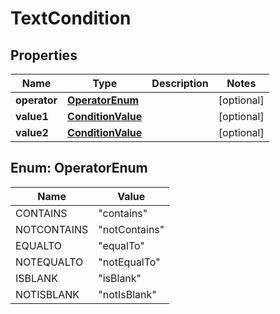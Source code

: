 
# TextCondition

## Properties
Name | Type | Description | Notes
------------ | ------------- | ------------- | -------------
**operator** | [**OperatorEnum**](#OperatorEnum) |  |  [optional]
**value1** | [**ConditionValue**](ConditionValue.md) |  |  [optional]
**value2** | [**ConditionValue**](ConditionValue.md) |  |  [optional]


<a name="OperatorEnum"></a>
## Enum: OperatorEnum
Name | Value
---- | -----
CONTAINS | &quot;contains&quot;
NOTCONTAINS | &quot;notContains&quot;
EQUALTO | &quot;equalTo&quot;
NOTEQUALTO | &quot;notEqualTo&quot;
ISBLANK | &quot;isBlank&quot;
NOTISBLANK | &quot;notIsBlank&quot;



